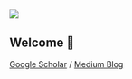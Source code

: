 ## ![](https://komarev.com/ghpvc/?username=Fe-r-oz&color=blueviolet)

## Welcome 🌇
<a href="https://scholar.google.com/citations?user=06L6IaIAAAAJ&hl=en">Google Scholar</a> / <a href="https://medium.com/@scientificlens">Medium Blog</a>

